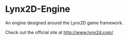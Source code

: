 # Lynx2D-Engine
An engine designed around the Lynx2D game framework.

Check out the official site at http://www.lynx2d.com/
